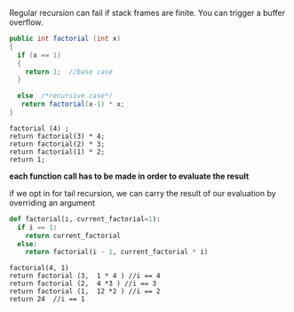 
Regular recursion can fail if stack frames are finite. You can trigger a buffer overflow.

```java 
public int factorial (int x)
{
  if (x == 1)
  {
    return 1;  //base case
  }

  else  /*recursive case*/
   return factorial(x-1) * x;
}
```

```
factorial (4) ;
return factorial(3) * 4;
return factorial(2) * 3;
return factorial(1) * 2;
return 1;
```

**each function call has to be made in order to evaluate the result** 

if we opt in for tail recursion, we can carry the result of our evaluation by overriding an argument


```python
def factorial(i, current_factorial=1):
  if i == 1:
    return current_factorial
  else:
    return factorial(i - 1, current_factorial * i)
```

```
factorial(4, 1)
return factorial (3,  1 * 4 ) //i == 4
return factorial (2,  4 *3 ) //i == 3
return factorial (1,  12 *2 ) //i == 2
return 24  //i == 1
```

